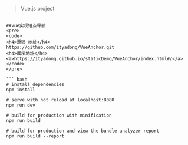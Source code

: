 
> Vue.js project


``` 简单demo

##vue实现锚点导航
<pre>
<code>
<h4>源码 地址</h4>
https://github.com/ityadong/VueAnchor.git
<h4>展示地址</h4>
<a>https://ityadong.github.io/staticDemo/VueAnchor/index.html#/</a>
</code>
</pre>

``` bash
# install dependencies
npm install

# serve with hot reload at localhost:8080
npm run dev

# build for production with minification
npm run build

# build for production and view the bundle analyzer report
npm run build --report
```


